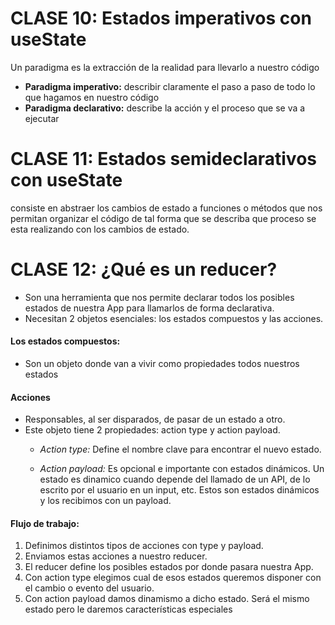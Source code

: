 # CLASE 10: Estados imperativos con useState
Un paradigma es la extracción de la realidad para llevarlo a nuestro código
- **Paradigma imperativo:** describir claramente el paso a paso de todo lo que hagamos en nuestro código
- **Paradigma declarativo:** describe la acción y el proceso que se va a ejecutar

# CLASE 11: Estados semideclarativos con useState
consiste en abstraer los cambios de estado a funciones o métodos que nos permitan organizar el código de tal forma que se describa que proceso se esta realizando con los cambios de estado.

# CLASE 12: ¿Qué es un reducer?
- Son una herramienta que nos permite declarar todos los posibles estados de nuestra App para llamarlos de forma declarativa.
- Necesitan 2 objetos esenciales: los estados compuestos y las acciones.

#### Los estados compuestos:

* Son un objeto donde van a vivir como propiedades todos nuestros estados

#### Acciones

- Responsables, al ser disparados, de pasar de un estado a otro.
- Este objeto tiene 2 propiedades: action type y action payload.
  - *Action type:* Define el nombre clave para encontrar el nuevo estado.

  - *Action payload:* Es opcional e importante con estados dinámicos. Un estado es dinamico cuando depende del llamado de un API, de lo escrito por el usuario en un input, etc. Estos son estados dinámicos y los recibimos con un payload.

#### Flujo de trabajo:

1. Definimos distintos tipos de acciones con type y payload.
2. Enviamos estas acciones a nuestro reducer.
3. El reducer define los posibles estados por donde pasara nuestra App.
4. Con action type elegimos cual de esos estados queremos disponer con el cambio o evento del usuario.
5. Con action payload damos dinamismo a dicho estado. Será el mismo estado pero le daremos características especiales
